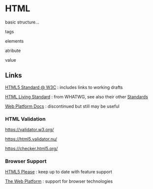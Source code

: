 # HTML


basic structure...


tags

elements

atribute

value


## Links

[HTML5 Standard @ W3C](https://www.w3.org/TR/html5/)
: includes links to working drafts

[HTML Living Standard](https://html.spec.whatwg.org/multipage/)
: from WHATWG, see also their other [Standards](https://spec.whatwg.org/)

[Web Platform Docs](https://webplatform.github.io/docs/Main_Page/index.html)
: discontinued but still may be useful

### HTML Validation

https://validator.w3.org/

https://html5.validator.nu/

https://checker.html5.org/

### Browser Support

[HTML5 Please](http://html5please.com/)
: keep up to date with feature support

[The Web Platform](https://platform.html5.org/)
: support for browser technologies


